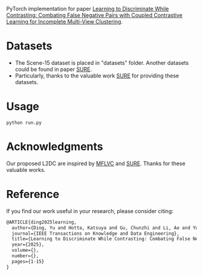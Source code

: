 PyTorch implementation for paper [Learning to Discriminate While Contrasting: Combating False Negative Pairs with Coupled Contrastive Learning for Incomplete Multi-View Clustering](https://ieeexplore.ieee.org/abstract/document/11095348).

# Datasets
- The Scene-15 dataset is placed in "datasets" folder. Another datasets could be found in paper [SURE](https://github.com/XLearning-SCU/2022-TPAMI-SURE).
- Particularly, thanks to the valuable work [SURE](https://github.com/XLearning-SCU/2022-TPAMI-SURE) for providing these datasets.

# Usage
```
python run.py
```

# Acknowledgments

Our proposed L2DC are inspired by [MFLVC](https://github.com/SubmissionsIn/MFLVC) and [SURE](https://github.com/XLearning-SCU/2022-TPAMI-SURE). Thanks for these valuable works.

# Reference
If you find our work useful in your research, please consider citing:

```latex
@ARTICLE{ding2025learning,
  author={Ding, Yu and Hotta, Katsuya and Gu, Chunzhi and Li, Ao and Yu, Jun and Zhang, Chao},
  journal={IEEE Transactions on Knowledge and Data Engineering}, 
  title={Learning to Discriminate While Contrasting: Combating False Negative Pairs with Coupled Contrastive Learning for Incomplete Multi-View Clustering}, 
  year={2025},
  volume={},
  number={},
  pages={1-15}
}
```
